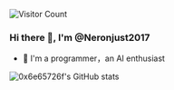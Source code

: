![Visitor Count](https://profile-counter.glitch.me/Neronjust2017/count.svg)

### Hi there 👋, I'm @Neronjust2017

- 🌱 I'm a programmer，an AI enthusiast

![0x6e65726f's GitHub stats](https://github-readme-stats.vercel.app/api?username=Neronjust2017&show_icons=true&count_private=true&theme=tokyonight) 
